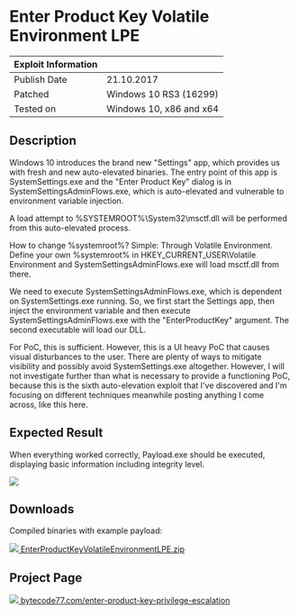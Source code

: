 # Enter Product Key Volatile Environment LPE

| Exploit Information |                                   |
|:------------------- |:--------------------------------- |
| Publish Date        | 21.10.2017                        |
| Patched             | Windows 10 RS3 (16299)            |
| Tested on           | Windows 10, x86 and x64           |

## Description

Windows 10 introduces the brand new "Settings" app, which provides us with fresh and new auto-elevated binaries. The entry point of this app is SystemSettings.exe and the "Enter Product Key" dialog is in SystemSettingsAdminFlows.exe, which is auto-elevated and vulnerable to environment variable injection.

A load attempt to %SYSTEMROOT%\System32\msctf.dll will be performed from this auto-elevated process.

How to change %systemroot%?
Simple: Through Volatile Environment.
Define your own %systemroot% in HKEY_CURRENT_USER\Volatile Environment and SystemSettingsAdminFlows.exe will load msctf.dll from there.

We need to execute SystemSettingsAdminFlows.exe, which is dependent on SystemSettings.exe running. So, we first start the Settings app, then inject the environment variable and then execute SystemSettingsAdminFlows.exe with the "EnterProductKey" argument. The second executable will load our DLL.

For PoC, this is sufficient. However, this is a UI heavy PoC that causes visual disturbances to the user. There are plenty of ways to mitigate visibility and possibly avoid SystemSettings.exe altogether. However, I will not investigate further than what is necessary to provide a functioning PoC, because this is the sixth auto-elevation exploit that I've discovered and I'm focusing on different techniques meanwhile posting anything I come across, like this here.

## Expected Result

When everything worked correctly, Payload.exe should be executed, displaying basic information including integrity level.

![](https://bytecode77.com/images/pages/enter-product-key-privilege-escalation/result.png)

## Downloads

Compiled binaries with example payload:

[![](http://bytecode77.com/public/fileicons/zip.png) EnterProductKeyVolatileEnvironmentLPE.zip](https://bytecode77.com/downloads/EnterProductKeyVolatileEnvironmentLPE.zip)

## Project Page

[![](https://bytecode77.com/public/favicon16.png) bytecode77.com/enter-product-key-privilege-escalation](https://bytecode77.com/enter-product-key-privilege-escalation)